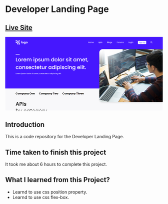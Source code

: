 # Developer Landing Page

## [Live Site](https://developer-landing-webpage.netlify.app/)

![Live-site-screenshot](images/Project-9.png)

## Introduction

This is a code repository for the Developer Landing Page.

## Time taken to finish this project

It took me about 6 hours to complete this project.

## What I learned from this Project?

- Learnd to use css position property.
- Learnd to use css flex-box.
